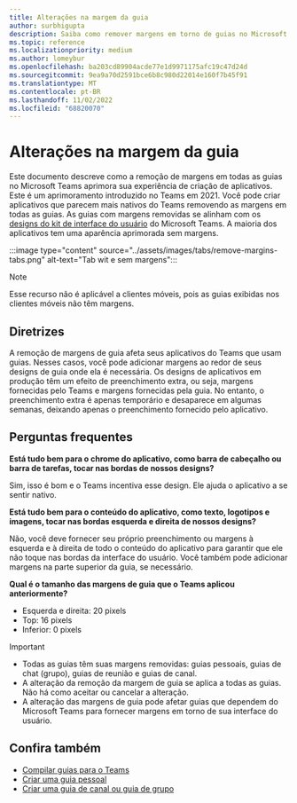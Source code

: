 ```yaml
---
title: Alterações na margem da guia
author: surbhigupta
description: Saiba como remover margens em torno de guias no Microsoft Teams com kit de interface do usuário. Saiba efeito de preenchimento extra, tamanho da margem para esquerda, direita, superior e inferior.
ms.topic: reference
ms.localizationpriority: medium
ms.author: lomeybur
ms.openlocfilehash: ba203cd89904acde77e1d9971175afc19c47d24d
ms.sourcegitcommit: 9ea9a70d2591bce6b8c980d22014e160f7b45f91
ms.translationtype: MT
ms.contentlocale: pt-BR
ms.lasthandoff: 11/02/2022
ms.locfileid: "68820070"
---
```

# <a name="tab-margin-changes"></a>Alterações na margem da guia

Este documento descreve como a remoção de margens em todas as guias no Microsoft Teams aprimora sua experiência de criação de aplicativos. Este é um aprimoramento introduzido no Teams em 2021.
Você pode criar aplicativos que parecem mais nativos do Teams removendo as margens em todas as guias. As guias com margens removidas se alinham com os [designs do kit de interface do usuário](~/tabs/design/tabs.md) do Microsoft Teams. A maioria dos aplicativos tem uma aparência aprimorada sem margens.

:::image type="content" source="../assets/images/tabs/remove-margins-tabs.png" alt-text="Tab wit e sem margens":::

> [!NOTE]
> Esse recurso não é aplicável a clientes móveis, pois as guias exibidas nos clientes móveis não têm margens.

## <a name="guidelines"></a>Diretrizes

A remoção de margens de guia afeta seus aplicativos do Teams que usam guias. Nesses casos, você pode adicionar margens ao redor de seus designs de guia onde ela é necessária. Os designs de aplicativos em produção têm um efeito de preenchimento extra, ou seja, margens fornecidas pelo Teams e margens fornecidas pela guia. No entanto, o preenchimento extra é apenas temporário e desaparece em algumas semanas, deixando apenas o preenchimento fornecido pelo aplicativo.

## <a name="faq"></a>Perguntas frequentes

**Está tudo bem para o chrome do aplicativo, como barra de cabeçalho ou barra de tarefas, tocar nas bordas de nossos designs?**

Sim, isso é bom e o Teams incentiva esse design. Ele ajuda o aplicativo a se sentir nativo.

**Está tudo bem para o conteúdo do aplicativo, como texto, logotipos e imagens, tocar nas bordas esquerda e direita de nossos designs?**

Não, você deve fornecer seu próprio preenchimento ou margens à esquerda e à direita de todo o conteúdo do aplicativo para garantir que ele não toque nas bordas da interface do usuário. Você também pode adicionar margens na parte superior da guia, se necessário.

**Qual é o tamanho das margens de guia que o Teams aplicou anteriormente?**

* Esquerda e direita: 20 pixels
* Top: 16 pixels
* Inferior: 0 pixels

> [!IMPORTANT]
>
> * Todas as guias têm suas margens removidas: guias pessoais, guias de chat (grupo), guias de reunião e guias de canal.
> * A alteração da remoção da margem de guia se aplica a todas as guias. Não há como aceitar ou cancelar a alteração.
> * A alteração das margens de guia pode afetar guias que dependem do Microsoft Teams para fornecer margens em torno de sua interface do usuário.

## <a name="see-also"></a>Confira também

* [Compilar guias para o Teams](../tabs/what-are-tabs.md)
* [Criar uma guia pessoal](../tabs/how-to/create-personal-tab.md)
* [Criar uma guia de canal ou guia de grupo](../tabs/how-to/create-channel-group-tab.md)
